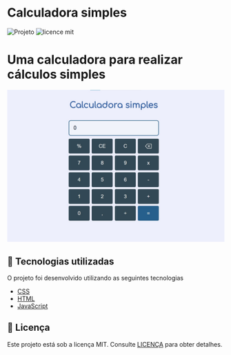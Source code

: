 # Calculadora simples

![Projeto](https://img.shields.io/badge/leosantosx-calculadora-brightgreen)
![licence mit](https://img.shields.io/badge/license-MIT-blue)


<h1>Uma calculadora para realizar cálculos simples</h1>
<img src="https://raw.githubusercontent.com/leosantosx/calculadora-simples/main/img/demo.jpg" alt="demo">

## 🚀 Tecnologias utilizadas

O projeto foi desenvolvido utilizando as seguintes tecnologias

- [CSS](https://developer.mozilla.org/pt-BR/docs/Web/CSS)
- [HTML](https://developer.mozilla.org/pt-BR/docs/Web/HTML)
- [JavaScript](https://www.javascript.com/)


## 📝 Licença

Este projeto está sob a licença MIT. Consulte [LICENÇA](https://github.com/leosantosx/Ecoleta/blob/master/LICENSE) para obter detalhes.
